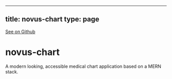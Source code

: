 
---
title: novus-chart
type: page
---

[See on Github](https://github.com/jakeroggenbuck/novus-chart/)

# novus-chart
A modern looking, accessible medical chart application based on a MERN stack.
